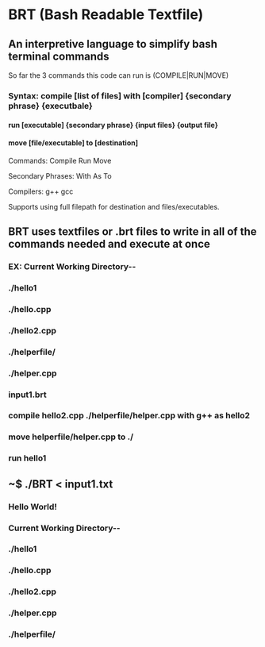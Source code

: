 # BRT   (Bash Readable Textfile)
## An interpretive language to simplify bash terminal commands

So far the 3 commands this code can run is (COMPILE|RUN|MOVE)

### Syntax: compile [list of files] with [compiler] {secondary phrase} {executbale} 
####         run [executable] {secondary phrase} {input files} {output file}
####         move [file/executable] to [destination]


Commands:
    Compile
    Run
    Move

Secondary Phrases:
    With
    As
    To

Compilers:
    g++
    gcc

Supports using full filepath for destination and files/executables.

## BRT uses textfiles or .brt files to write in all of the commands needed and execute at once
### EX: Current Working Directory--
###                         ./hello1
###                         ./hello.cpp
###                         ./hello2.cpp
###                         ./helperfile/
###                             ./helper.cpp
###                         
### input1.brt
###     compile hello2.cpp ./helperfile/helper.cpp with g++ as hello2
###     move helperfile/helper.cpp to ./
###     run hello1
###     
### 
## ~$ ./BRT < input1.txt
###     Hello World!
###
###
###     Current Working Directory--
###                         ./hello1
###                         ./hello.cpp
###                         ./hello2.cpp
###                         ./helper.cpp
###                         ./helperfile/
